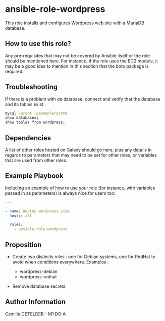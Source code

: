 ansible-role-wordpress
=========

This role installs and configures Wordpress web site with a MariaDB database. 

How to use this role?
------------

Any pre-requisites that may not be covered by Ansible itself or the role should be mentioned here. For instance, if the role uses the EC2 module, it may be a good idea to mention in this section that the boto package is required.

Troubleshooting
--------------

If there is a problem with de database, connect and verify that the database and its tables exist.

```bash 
mysql -uroot -pexamplerootPW
show databases;
show tables from wordpress;
```

Dependencies
------------

A list of other roles hosted on Galaxy should go here, plus any details in regards to parameters that may need to be set for other roles, or variables that are used from other roles.

Example Playbook
----------------

Including an example of how to use your role (for instance, with variables passed in as parameters) is always nice for users too:
```yaml
---

- name: Deploy wordpress site
  hosts: all 

  roles:
    - ansible-role-wordpress
```

Proposition
-------

- Create two distincts roles : one for Debian systems, one for RedHat to avoid when conditions everywhere.
Examples : 
  - wordpress-debian
  - wordpress-redhat

- Remove database secrets 

Author Information
------------------

Camille DETELDER - M1 DO A
